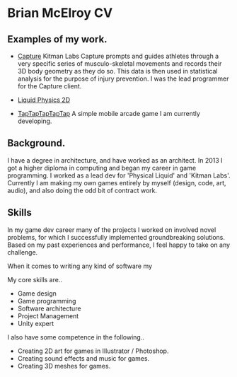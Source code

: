 # Brian McElroy CV

## Examples of my work.

* [Capture](https://youtu.be/30xvRLjY0jU) Kitman Labs Capture prompts and guides athletes through a very specific series of musculo-skeletal movements and records their 3D body geometry as they do so. This data is then used in  statistical analysis for the purpose of injury prevention.
I was the lead programmer for the Capture client.  

* [Liquid Physics 2D](https://youtu.be/9qU3aVAADZY) 

* [TapTapTapTapTap](https://youtu.be/D9OVPMaNwfY) A simple mobile arcade game I am currently developing.

## Background.

I have a degree in architecture, and have worked as an architect.
In 2013 I got a higher diploma in computing and began my career in game programming.
I worked as a lead dev for 'Physical Liquid' and  'Kitman Labs'.
Currently I am making my own games entirely by myself (design, code, art, audio), and also doing the odd bit of contract work. 

## Skills

In my game dev career many of the projects I worked on involved novel problems, for which I successfully implemented groundbreaking solutions. Based on my past experiences and performance, I feel happy to take on any challenge.

When it comes to writing any kind of software my 

My core skills are..

* Game design
* Game programming
* Software architecture
* Project Management
* Unity expert

I also have some competence in the following..

* Creating 2D art for games in Illustrator / Photoshop.
* Creating sound effects and music for games.
* Creating 3D meshes for games.